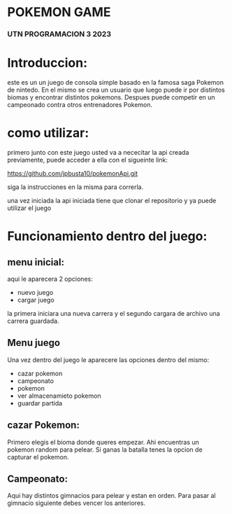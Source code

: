 # POKEMON GAME
### UTN PROGRAMACION 3 2023

# Introduccion:
este es un un juego de consola simple basado en la famosa saga Pokemon
de nintedo. En el mismo se crea un usuario que luego puede ir por distintos biomas
y encontrar distintos pokemons. Despues puede competir en un campeonado contra otros 
entrenadores Pokemon.

# como utilizar:
primero junto con este juego usted va a nececitar la api creada previamente, puede
acceder a ella con el sigueinte link:

https://github.com/jpbusta10/pokemonApi.git

siga la instrucciones en la misma para correrla.

una vez iniciada la api iniciada tiene que clonar el repositorio y ya puede utilizar el juego

# Funcionamiento dentro del juego:
## menu inicial:

aqui le aparecera 2 opciones:
- nuevo juego
- cargar juego

la primera iniciara una nueva carrera y el segundo cargara de archivo una carrera 
guardada.

## Menu juego

Una vez dentro del juego le aparecere las opciones dentro del mismo:
- cazar pokemon
- campeonato
- pokemon
- ver almacenamieto pokemon
- guardar partida

## cazar Pokemon:
Primero elegis el bioma donde queres empezar.
Ahi encuentras un pokemon random para pelear.
Si ganas la batalla tenes la opcion de capturar el pokemon.

## Campeonato:
Aqui hay distintos gimnacios para pelear y estan en orden.
Para pasar al gimnacio siguiente debes vencer los anteriores.









